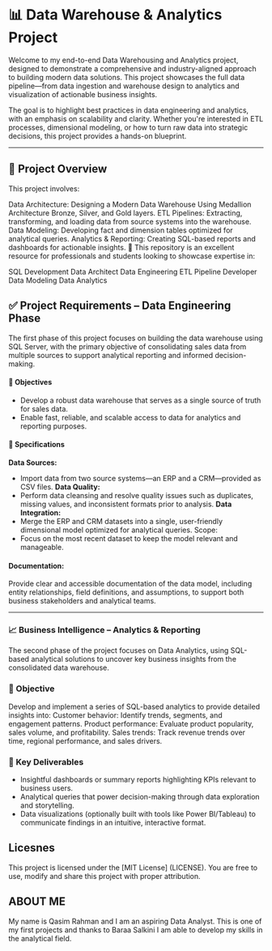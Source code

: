 # 📊 Data Warehouse & Analytics Project
Welcome to my end-to-end Data Warehousing and Analytics project, designed to demonstrate a comprehensive and industry-aligned approach to building modern data solutions. This project showcases the full data pipeline—from data ingestion and warehouse design to analytics and visualization of actionable business insights.

The goal is to highlight best practices in data engineering and analytics, with an emphasis on scalability and clarity. Whether you're interested in ETL processes, dimensional modeling, or how to turn raw data into strategic decisions, this project provides a hands-on blueprint.

---

## 📖 Project Overview
This project involves:

Data Architecture: Designing a Modern Data Warehouse Using Medallion Architecture Bronze, Silver, and Gold layers.
ETL Pipelines: Extracting, transforming, and loading data from source systems into the warehouse.
Data Modeling: Developing fact and dimension tables optimized for analytical queries.
Analytics & Reporting: Creating SQL-based reports and dashboards for actionable insights.
🎯 This repository is an excellent resource for professionals and students looking to showcase expertise in:

SQL Development
Data Architect
Data Engineering
ETL Pipeline Developer
Data Modeling
Data Analytics


## ✅ **Project Requirements – Data Engineering Phase**
The first phase of this project focuses on building the data warehouse using SQL Server, with the primary objective of consolidating sales data from multiple sources to support analytical reporting and informed decision-making.

#### 📌 **Objectives**
- Develop a robust data warehouse that serves as a single source of truth for sales data.
- Enable fast, reliable, and scalable access to data for analytics and reporting purposes.

#### 🔧 **Specifications**
**Data Sources:**
- Import data from two source systems—an ERP and a CRM—provided as CSV files.
**Data Quality:**
- Perform data cleansing and resolve quality issues such as duplicates, missing values, and inconsistent formats prior to 
  analysis.
**Data Integration:**
- Merge the ERP and CRM datasets into a single, user-friendly dimensional model optimized for analytical queries.
Scope:
- Focus on the most recent dataset to keep the model relevant and manageable.

#### **Documentation:**
Provide clear and accessible documentation of the data model, including entity relationships, field definitions, and assumptions, to support both business stakeholders and analytical teams.

---

### **📈 Business Intelligence – Analytics & Reporting**
The second phase of the project focuses on Data Analytics, using SQL-based analytical solutions to uncover key business insights from the consolidated data warehouse.

### **🎯 Objective**
Develop and implement a series of SQL-based analytics to provide detailed insights into:
Customer behavior: Identify trends, segments, and engagement patterns.
Product performance: Evaluate product popularity, sales volume, and profitability.
Sales trends: Track revenue trends over time, regional performance, and sales drivers.

### **🧠 Key Deliverables**
- Insightful dashboards or summary reports highlighting KPIs relevant to business users.
- Analytical queries that power decision-making through data exploration and storytelling.
- Data visualizations (optionally built with tools like Power BI/Tableau) to communicate findings in an intuitive, interactive format.

## **Licesnes**
This project is licensed under the [MIT License] (LICENSE). You are free to use, modify and share this project with proper attribution.

## **ABOUT ME**
My name is Qasim Rahman and I am an aspiring Data Analyst. This is one of my first projects and thanks to Baraa Salkini I am able to develop my skills in the analytical field.

